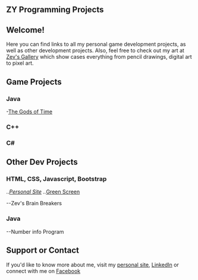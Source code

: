 ## ZY Programming Projects

## Welcome!
Here you can find links to all my personal game development projects, as well as other development projects. Also, feel free to check out my art at [Zev's Gallery](http://zevyirmiyahu.com/gallery.html) which show cases everything from pencil drawings, digital art to pixel art. 

##  Game Projects
### Java
  -[The Gods of Time](https://zevyirmiyahu.github.io/GOT/)

### C++

### C#

## Other Dev Projects

### HTML, CSS, Javascript, Bootstrap
  ..*[Personal Site](http://zevyirmiyahu.com)
  ..*[Green Screen](https://zevyirmiyahu.github.io/GreenScreen/)
  
  --Zev's Brain Breakers
  
### Java
  --Number info Program



## Support or Contact

If you'd like to know more about me, visit my [personal site](http://zevyirmiyahu.com), [LinkedIn](https://www.linkedin.com/in/zevyirmiyahu) or connect with me on [Facebook](https://www.facebook.com/ZevYirmiyahu)
